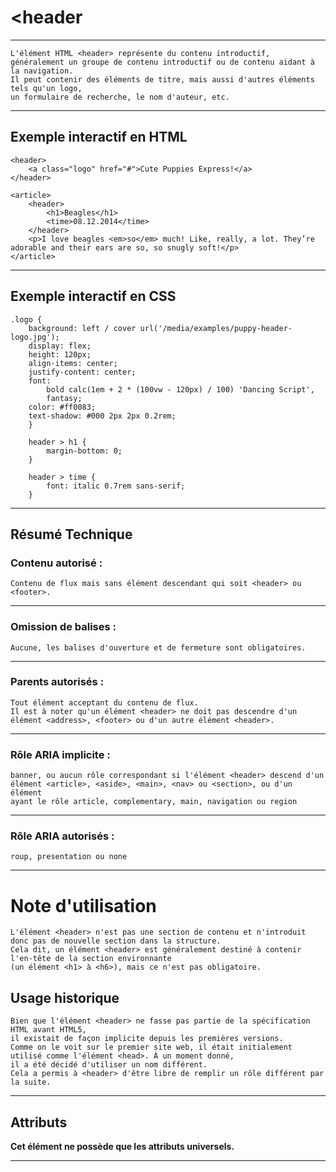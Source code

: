# **<header**

---



    L'élément HTML <header> représente du contenu introductif, 
    généralement un groupe de contenu introductif ou de contenu aidant à la navigation. 
    Il peut contenir des éléments de titre, mais aussi d'autres éléments tels qu'un logo, 
    un formulaire de recherche, le nom d'auteur, etc.

---



## **Exemple interactif en HTML**

    <header>
        <a class="logo" href="#">Cute Puppies Express!</a>
    </header>

    <article>
        <header>
            <h1>Beagles</h1>
            <time>08.12.2014</time>
        </header>
        <p>I love beagles <em>so</em> much! Like, really, a lot. They’re adorable and their ears are so, so snugly soft!</p>
    </article>

---



## **Exemple interactif en CSS**

    .logo {
        background: left / cover url('/media/examples/puppy-header-logo.jpg');
        display: flex;
        height: 120px;
        align-items: center;
        justify-content: center;
        font:
            bold calc(1em + 2 * (100vw - 120px) / 100) 'Dancing Script',
            fantasy;
        color: #ff0083;
        text-shadow: #000 2px 2px 0.2rem;
        }

        header > h1 {
            margin-bottom: 0;
        }

        header > time {
            font: italic 0.7rem sans-serif;
        }

---



## **Résumé Technique**

### **Contenu autorisé :**
    Contenu de flux mais sans élément descendant qui soit <header> ou <footer>.

---

### **Omission de balises :** 
    Aucune, les balises d'ouverture et de fermeture sont obligatoires.

---

### **Parents autorisés :** 
    Tout élément acceptant du contenu de flux. 
    Il est à noter qu'un élément <header> ne doit pas descendre d'un élément <address>, <footer> ou d'un autre élément <header>.

---

### **Rôle ARIA implicite :** 
    banner, ou aucun rôle correspondant si l'élément <header> descend d'un 
    élément <article>, <aside>, <main>, <nav> ou <section>, ou d'un élément 
    ayant le rôle article, complementary, main, navigation ou region

---

### **Rôle ARIA autorisés :** 
    roup, presentation ou none

---



# **Note d'utilisation**

    L'élément <header> n'est pas une section de contenu et n'introduit donc pas de nouvelle section dans la structure. 
    Cela dit, un élément <header> est généralement destiné à contenir l'en-tête de la section environnante 
    (un élément <h1> à <h6>), mais ce n'est pas obligatoire.

## Usage historique

    Bien que l'élément <header> ne fasse pas partie de la spécification HTML avant HTML5, 
    il existait de façon implicite depuis les premières versions. 
    Comme on le voit sur le premier site web, il était initialement utilisé comme l'élément <head>. À un moment donné, 
    il a été décidé d'utiliser un nom différent. 
    Cela a permis à <header> d'être libre de remplir un rôle différent par la suite.

---



## **Attributs**

**Cet élément ne possède que les attributs universels.**

---